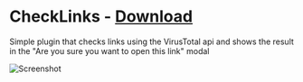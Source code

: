 # CheckLinks - [Download](https://github.com/Vendicated/AliucordPlugins/blob/builds/CheckLinks.zip?raw=true)

Simple plugin that checks links using the VirusTotal api and shows the result in the "Are you sure you want to open this link" modal

![Screenshot](https://cdn.discordapp.com/attachments/852332951542956052/873292910102208592/Screenshot_20210806-215403_Aliucord.png)
 